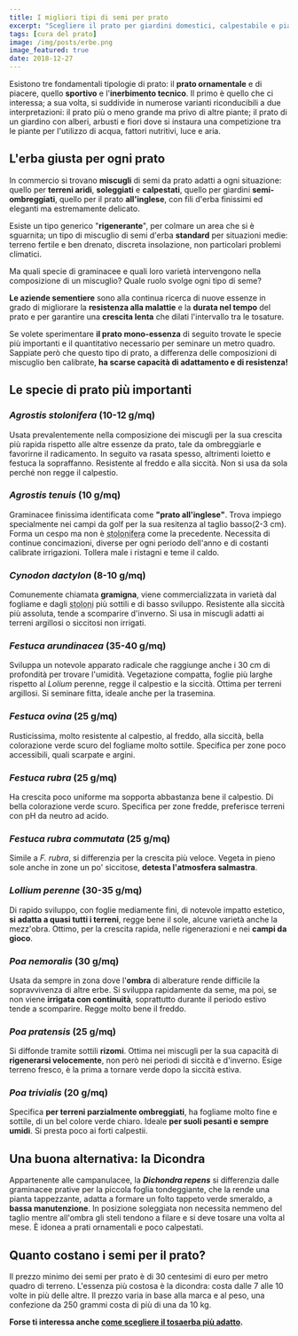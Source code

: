 ```yaml
---
title: I migliori tipi di semi per prato
excerpt: "Scegliere il prato per giardini domestici, calpestabile e piacevole, ma non delicato. Impiego sportivo e ornamentale. Quanto impegno: festuca, poa, agrostide, dicondra."
tags: [cura del prato]
image: /img/posts/erbe.png
image_featured: true
date: 2018-12-27
---
```

Esistono tre fondamentali tipologie di prato: il **prato ornamentale** e di piacere, quello **sportivo** e l'**inerbimento tecnico**. Il primo è quello che ci interessa; a sua volta, si suddivide in numerose varianti riconducibili a due interpretazioni: il prato più o meno grande ma privo di altre piante; il prato di un giardino con alberi, arbusti e fiori dove si instaura  una competizione tra le piante per l'utilizzo di acqua, fattori nutritivi, luce e aria.

## L'erba giusta per ogni prato

In commercio si trovano **miscugli** di semi da prato adatti a ogni situazione: quello per **terreni aridi**, **soleggiati** e **calpestati**, quello per giardini **semi-ombreggiati**, quello per il prato **all'inglese**, con fili d'erba finissimi ed eleganti ma estremamente delicato.

Esiste un tipo generico "**rigenerante**", per colmare un area che si è sguarnita; un tipo di miscuglio di semi d'erba **standard** per situazioni medie: terreno fertile e ben drenato, discreta insolazione, non particolari problemi climatici.

Ma quali specie di graminacee e quali loro varietà intervengono nella composizione di un miscuglio? Quale ruolo svolge ogni tipo di seme?

**Le aziende sementiere** sono alla continua ricerca di nuove essenze in grado di migliorare la **resistenza alla malattie** e la **durata nel tempo** del prato e per garantire una **crescita lenta** che dilati l'intervallo tra le tosature.

Se volete sperimentare **il prato mono-essenza** di seguito trovate le specie più importanti e il quantitativo necessario per seminare un metro quadro. Sappiate però che questo tipo di prato, a differenza delle composizioni di miscuglio ben calibrate, **ha scarse capacità di adattamento e di resistenza!**

## Le specie di prato più importanti

### *Agrostis stolonifera* (10-12 g/mq)
Usata prevalentemente nella composizione dei miscugli per la sua crescita più rapida rispetto alle altre essenze da prato, tale da ombreggiarle e favorirne il radicamento. In seguito va rasata spesso, altrimenti loietto e festuca la sopraffanno. Resistente al freddo e alla siccità. Non si usa da sola perché non regge il calpestio.

### *Agrostis tenuis* (10 g/mq)
Graminacee finissima identificata come **"prato all'inglese"**. Trova impiego specialmente nei campi da golf per la sua resitenza al taglio basso(2-3 cm). Forma un cespo ma non è <abbr title="rami e fusti striscianti che in corrispondenza dei nodi emettono radici e germogli dando vita a nuovi individui.">stolonifera</abbr> come la precedente. Necessita di continue concimazioni, diverse per ogni periodo dell'anno e di costanti calibrate irrigazioni. Tollera male i ristagni e teme il caldo.

### *Cynodon dactylon* (8-10 g/mq)
Comunemente chiamata **gramigna**, viene commercializzata in varietà dal fogliame e dagli <abbr title="rami e fusti striscianti che in corrispondenza dei nodi emettono radici e germogli dando vita a nuovi individui.">stoloni</abbr> più sottili e di basso sviluppo. Resistente alla siccità più assoluta, tende a scomparire d'inverno. Si usa in miscugli adatti ai terreni argillosi o siccitosi non irrigati.

### *Festuca arundinacea* (35-40 g/mq)
Sviluppa un notevole apparato radicale che raggiunge anche i 30 cm di profondità per trovare l'umidità. Vegetazione compatta, foglie più larghe rispetto al *Lolium* perenne, regge il calpestio e la siccità. Ottima per terreni argillosi. Si seminare fitta, ideale anche per la trasemina.

### *Festuca ovina* (25 g/mq)
Rusticissima, molto resistente al calpestio, al freddo, alla siccità, bella colorazione verde scuro del fogliame molto sottile. Specifica per zone poco accessibili, quali scarpate e argini.

### *Festuca rubra* (25 g/mq)
Ha crescita poco uniforme ma sopporta abbastanza bene il calpestio. Di bella colorazione verde scuro. Specifica per zone fredde, preferisce terreni con pH da neutro ad acido.

### *Festuca rubra commutata* (25 g/mq)
Simile a *F. rubra*, si differenzia per la crescita più veloce. Vegeta in pieno sole anche in zone un po' siccitose, **detesta l'atmosfera salmastra**.

### *Lollium perenne* (30-35 g/mq)
Di rapido sviluppo, con foglie mediamente fini, di notevole impatto estetico, **si adatta a quasi tutti i terreni**, regge bene il sole, alcune varietà anche la mezz'obra. Ottimo, per la crescita rapida, nelle rigenerazioni e nei **campi da gioco**.

### *Poa nemoralis* (30 g/mq)
Usata da sempre in zona dove l'**ombra** di alberature rende difficile la sopravvivenza di altre erbe. Si sviluppa rapidamente da seme, ma poi, se non viene **irrigata con continuità**, soprattutto durante il periodo estivo tende a scomparire. Regge molto bene il freddo.

### *Poa pratensis* (25 g/mq)
Si diffonde tramite sottili **rizomi**. Ottima nei miscugli per la sua capacità di **rigenerarsi velocemente**, non però nei periodi di siccità e d'inverno. Esige terreno fresco, è la prima a tornare verde dopo la siccità estiva.

### *Poa trivialis* (20 g/mq)
Specifica **per terreni parzialmente ombreggiati**, ha fogliame molto fine e sottile, di un bel colore verde chiaro. Ideale **per suoli pesanti e sempre umidi**. Si presta poco ai forti calpestii.

## Una buona alternativa: la Dicondra

Appartenente alle campanulacee, la ***Dichondra repens*** si differenzia dalle graminacee prative per la piccola foglia tondeggiante, che la rende una pianta tappezzante, adatta a formare un folto tappeto verde smeraldo, a **bassa manutenzione**. In posizione soleggiata non necessita nemmeno del taglio mentre all'ombra gli steli tendono a filare e si deve tosare una volta al mese. È idonea a prati ornamentali e poco calpestati.

## Quanto costano i semi per il prato?

Il prezzo minimo dei semi per prato è di 30 centesimi di euro per metro quadro di terreno. L'essenza più costosa è la dicondra: costa dalle 7 alle 10 volte in più delle altre. Il prezzo varia in base alla marca e al peso, una confezione da 250 grammi costa di più di una da 10 kg.

**Forse ti interessa anche [come scegliere il tosaerba più adatto](/consigli-di-giardinaggio/tagliaerba-quale-scegliere "Guida all'acquisto del tosaerba più adatto").**

